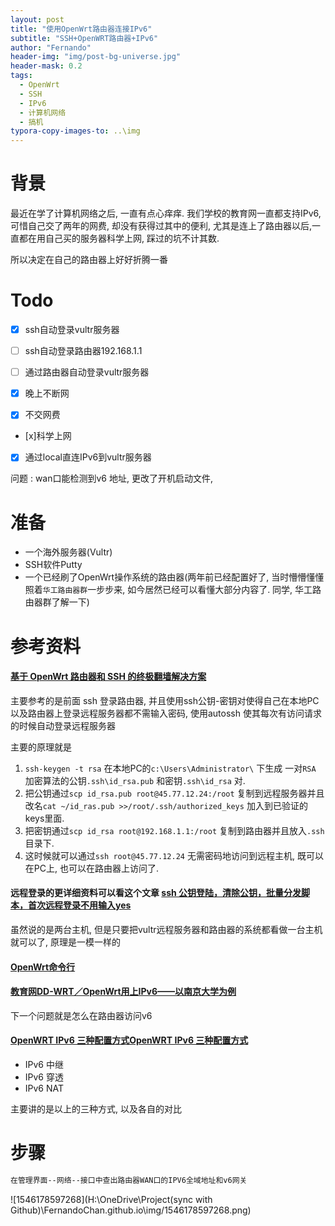 ```yaml
---
layout: post
title: "使用OpenWrt路由器连接IPv6"
subtitle: "SSH+OpenWRT路由器+IPv6"
author: "Fernando"
header-img: "img/post-bg-universe.jpg"
header-mask: 0.2
tags:
  - OpenWrt
  - SSH
  - IPv6
  - 计算机网络
  - 搞机
typora-copy-images-to: ..\img
---
```






# 背景

最近在学了计算机网络之后, 一直有点心痒痒. 我们学校的教育网一直都支持IPv6, 可惜自己交了两年的网费, 却没有获得过其中的便利, 尤其是连上了路由器以后,一直都在用自己买的服务器科学上网, 踩过的坑不计其数.

所以决定在自己的路由器上好好折腾一番

# Todo
- [x] ssh自动登录vultr服务器

- [ ] ssh自动登录路由器192.168.1.1  

- [ ] 通过路由器自动登录vultr服务器

- [x] 晚上不断网

- [x] 不交网费

- [x]科学上网

- [x] 通过local直连IPv6到vultr服务器

问题 : wan口能检测到v6 地址, 更改了开机启动文件, 
# 准备

- 一个海外服务器(Vultr)
- SSH软件Putty
- 一个已经刷了OpenWrt操作系统的路由器(两年前已经配置好了, 当时懵懵懂懂照着`华工路由器群`一步步来, 如今居然已经可以看懂大部分内容了. 同学, 华工路由器群了解一下)

# 参考资料

#### [基于 OpenWrt 路由器和 SSH 的终极翻墙解决方案](https://linuxtoy.org/archives/openwrt-and-ssh.html)

主要参考的是前面 ssh 登录路由器, 并且使用ssh公钥-密钥对使得自己在本地PC以及路由器上登录远程服务器都不需输入密码, 使用autossh 使其每次有访问请求的时候自动登录远程服务器

主要的原理就是

1. `ssh-keygen -t rsa` 在本地PC的`c:\Users\Administrator\` 下生成  一对`RSA` 加密算法的公钥`.ssh\id_rsa.pub` 和密钥`.ssh\id_rsa` 对. 
2. 把公钥通过`scp id_rsa.pub root@45.77.12.24:/root` 复制到远程服务器并且改名`cat ~/id_ras.pub >>/root/.ssh/authorized_keys` 加入到已验证的keys里面.
3. 把密钥通过`scp id_rsa root@192.168.1.1:/root`  复制到路由器并且放入`.ssh` 目录下.
4. 这时候就可以通过`ssh root@45.77.12.24` 无需密码地访问到远程主机, 既可以在PC上, 也可以在路由器上访问了.

#### 远程登录的更详细资料可以看这个文章 [ssh 公钥登陆，清除公钥，批量分发脚本，首次远程登录不用输入yes](https://blog.csdn.net/fanren224/article/details/63250184)

虽然说的是两台主机, 但是只要把vultr远程服务器和路由器的系统都看做一台主机就可以了, 原理是一模一样的

#### [OpenWrt命令行](https://openwrt.org/zh-cn/doc/howto/user.beginner.cli)

#### [教育网DD-WRT／OpenWrt用上IPv6——以南京大学为例](https://www.polarxiong.com/archives/%E6%95%99%E8%82%B2%E7%BD%91DD-WRT-OpenWrt%E7%94%A8%E4%B8%8AIPv6-%E4%BB%A5%E5%8D%97%E4%BA%AC%E5%A4%A7%E5%AD%A6%E4%B8%BA%E4%BE%8B.html)

下一个问题就是怎么在路由器访问v6

#### [OpenWRT IPv6 三种配置方式OpenWRT IPv6 三种配置方式](http://blog.kompaz.win/2017/02/22/OpenWRT%20IPv6%20%E9%85%8D%E7%BD%AE/)

- IPv6 中继
- IPv6 穿透
- IPv6 NAT

主要讲的是以上的三种方式, 以及各自的对比

# 步骤



```powershell
在管理界面--网络--接口中查出路由器WAN口的IPV6全域地址和v6网关
```
![1546178597268](H:\OneDrive\Project(sync with Github)\FernandoChan.github.io\img/1546178597268.png)

